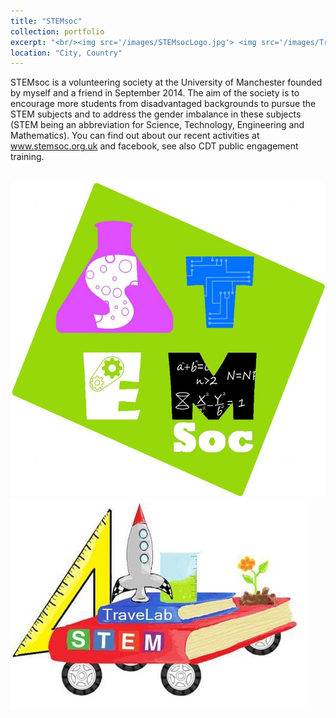```yaml
---
title: "STEMsoc"
collection: portfolio
excerpt: "<br/><img src='/images/STEMsocLogo.jpg'> <img src='/images/TraveLab.jpg'>"
location: "City, Country"
---
```


STEMsoc is a volunteering society at the University of Manchester founded by myself and a friend in September 2014. The aim of the society is to encourage more students from disadvantaged backgrounds to pursue the STEM subjects and to address the gender imbalance in these subjects (STEM being an abbreviation for Science, Technology, Engineering and Mathematics). You can find out about our recent activities at www.stemsoc.org.uk and facebook, see also CDT public engagement training.

<br/><img src='/images/STEMsocLogo.jpg'> <img src='/images/TraveLab.jpg'>

